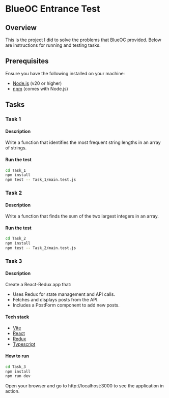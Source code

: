 # BlueOC Entrance Test

## Overview

This is the project I did to solve the problems that BlueOC provided. Below are instructions for running and testing tasks.

## Prerequisites

Ensure you have the following installed on your machine:

- [Node.js](https://nodejs.org/) (v20 or higher)
- [npm](https://www.npmjs.com/) (comes with Node.js)

## Tasks

### Task 1

#### Description

Write a function that identifies the most frequent string lengths in an array of strings.

#### Run the test

```bash
cd Task_1
npm install
npm test -- Task_1/main.test.js
```

### Task 2

#### Description

Write a function that finds the sum of the two largest integers in an array.

#### Run the test

```bash
cd Task_2
npm install
npm test -- Task_2/main.test.js
```

### Task 3

#### Description

Create a React-Redux app that:

- Uses Redux for state management and API calls.
- Fetches and displays posts from the API.
- Includes a PostForm component to add new posts.

#### Tech stack

- [Vite](https://vite.dev/)
- [React](https://react.dev/)
- [Redux](https://redux.js.org/)
- [Typescript](https://www.typescriptlang.org/)

#### How to run

```bash
cd Task_3
npm install
npm run dev
```

Open your browser and go to http://localhost:3000 to see the application in action.
